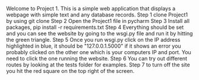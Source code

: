 Welcome to Project 1. This is a simple web application that displays a webpage with simple text and any database records.
Step 1 clone Project1 by using git clone 
Step 2 Open the Project1 file in pycharm 
Step 3 Install all packages, pip install -r requirements.txt
Step 4 Everything should be set and you can see the website by going to the wsgi.py file and run it by hitting the green triangle.
Step 5 Once you run wsgi.py click on the IP address highlighted in blue, it should be "127.0.0.1.5000"
if it shows an error you probably clicked on the other one which is your computers IP and port. You need to click the one running the website.
Step 6 You can try out different routes by looking at the tests folder for examples.
Step 7 to turn off the site you hit the red square on the top right of the screen. 

